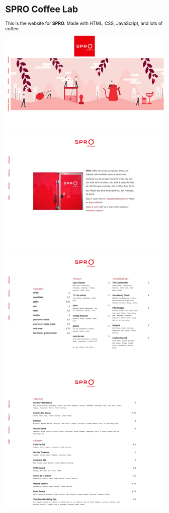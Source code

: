 # SPRO Coffee Lab

This is the website for **SPRO**. Made with HTML, CSS, JavaScript, and lots of coffee.

![](screen1.jpg)
![](screen2.jpg)
![](screen3.jpg)
![](screen4.jpg)